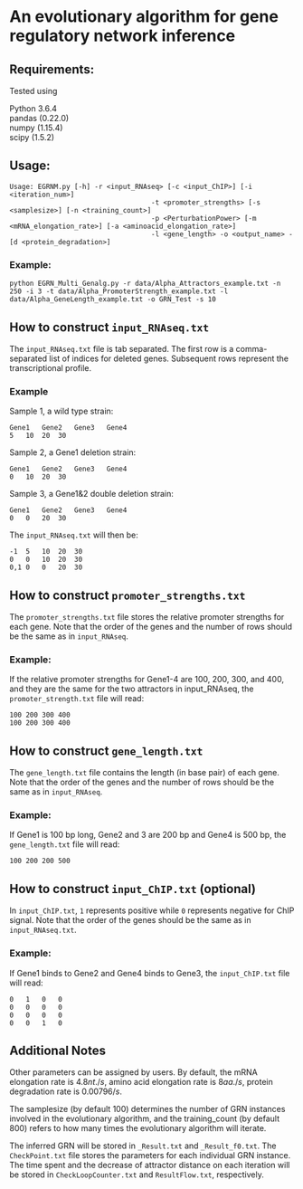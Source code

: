 # An evolutionary algorithm for gene regulatory network inference
## Requirements:

Tested using

Python 3.6.4<br>
pandas (0.22.0)<br>
numpy (1.15.4)<br>
scipy (1.5.2)<br>

## Usage:
```
Usage: EGRNM.py [-h] -r <input_RNAseq> [-c <input_ChIP>] [-i <iteration_num>]
                                   -t <promoter_strengths> [-s <samplesize>] [-n <training_count>]
                                   -p <PerturbationPower> [-m <mRNA_elongation_rate>] [-a <aminoacid_elongation_rate>]
                                   -l <gene_length> -o <output_name> -[d <protein_degradation>]
```
### Example:
```
python EGRN_Multi_Genalg.py -r data/Alpha_Attractors_example.txt -n 250 -i 3 -t data/Alpha_PromoterStrength_example.txt -l data/Alpha_GeneLength_example.txt -o GRN_Test -s 10
```

## How to construct `input_RNAseq.txt`
The `input_RNAseq.txt` file is tab separated. The first row is a comma-separated list of indices for deleted genes. 
Subsequent rows represent the transcriptional profile.

### Example
Sample 1, a wild type strain:
```
Gene1	Gene2	Gene3	Gene4
5	10	20	30
```
Sample 2, a Gene1 deletion strain:
```
Gene1	Gene2	Gene3	Gene4
0	10	20	30
```
Sample 3, a Gene1&2 double deletion strain:
```
Gene1	Gene2	Gene3	Gene4
0	0	20	30
```

The `input_RNAseq.txt` will then be:
```
-1	5	10	20	30
0	0	10	20	30
0,1	0	0	20	30
```

## How to construct `promoter_strengths.txt`
The `promoter_strengths.txt` file stores the relative promoter strengths for each gene.
Note that the order of the genes and the number of rows should be the same as in `input_RNAseq`.

### Example:
If the relative promoter strengths for Gene1-4 are 100, 200, 300, and 400, 
and they are the same for the two attractors in input_RNAseq, the `promoter_strength.txt` file will read:
```
100	200	300	400
100	200	300	400
```
## How to construct `gene_length.txt`
The `gene_length.txt` file contains the length (in base pair) of each gene.
Note that the order of the genes and the number of rows should be the same as in `input_RNAseq`.

### Example:
If Gene1 is 100 bp long, Gene2 and 3 are 200 bp and Gene4 is 500 bp, the `gene_length.txt` file will read:
```
100 200 200 500
```

## How to construct `input_ChIP.txt` (optional)
In `input_ChIP.txt`, `1` represents positive while `0` represents negative for ChIP signal.
Note that the order of the genes should be the same as in `input_RNAseq.txt`.

### Example:
If Gene1 binds to Gene2 and Gene4 binds to Gene3, the `input_ChIP.txt` file will read:
```
0	1	0	0
0	0	0	0
0	0	0	0
0	0	1	0
```
## Additional Notes
Other parameters can be assigned by users. By default, the mRNA elongation rate is $4.8 nt./s$, amino acid elongation rate is $8 aa./s$, 
protein degradation rate is $0.00796/s$. 

The samplesize (by default $100$) determines the number of GRN instances involved in the evolutionary algorithm, 
and the training_count (by default $800$) refers to how many times the evolutionary algorithm will iterate.

The inferred GRN will be stored in `_Result.txt` and `_Result_f0.txt`. 
The `CheckPoint.txt` file stores the parameters for each individual GRN instance. 
The time spent and the decrease of attractor distance on each iteration will be stored in `CheckLoopCounter.txt` and `ResultFlow.txt`, respectively.

